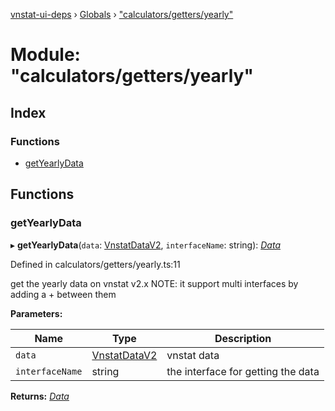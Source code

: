[vnstat-ui-deps](../README.md) › [Globals](../globals.md) › ["calculators/getters/yearly"](_calculators_getters_yearly_.md)

# Module: "calculators/getters/yearly"

## Index

### Functions

* [getYearlyData](_calculators_getters_yearly_.md#getyearlydata)

## Functions

###  getYearlyData

▸ **getYearlyData**(`data`: [VnstatDataV2](_types_.md#vnstatdatav2), `interfaceName`: string): *[Data](_types_.md#data)*

Defined in calculators/getters/yearly.ts:11

get the yearly data on vnstat v2.x
NOTE: it support multi interfaces by adding a + between them

**Parameters:**

Name | Type | Description |
------ | ------ | ------ |
`data` | [VnstatDataV2](_types_.md#vnstatdatav2) | vnstat data |
`interfaceName` | string | the interface for getting the data  |

**Returns:** *[Data](_types_.md#data)*
